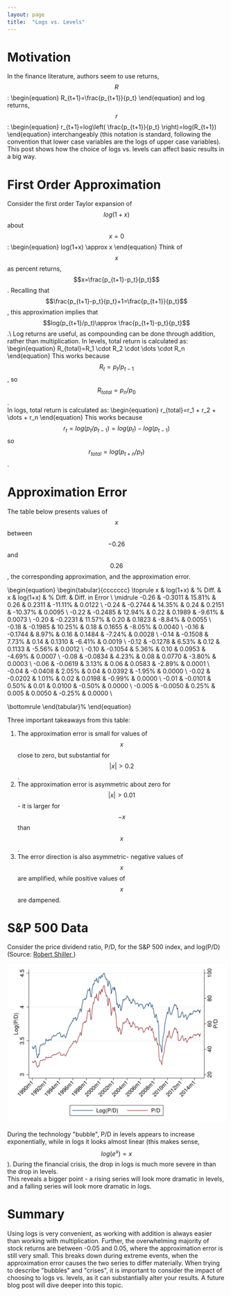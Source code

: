 ```yaml
---
layout: page
title:  "Logs vs. Levels"
---
```


# Motivation

In the finance literature, authors seem to use returns, $$R$$:
\begin{equation}
R_{t+1}=\frac{p_{t+1}}{p_t}
\end{equation}
and log returns, $$r$$:
\begin{equation}
r_{t+1}=log\left( \frac{p_{t+1}}{p_t} \right)=log(R_{t+1})
\end{equation}
interchangeably (this notation is standard, following the convention that lower case variables are the logs of upper case variables).  This post shows how the choice of logs vs. levels can affect basic results in a big way.

# First Order Approximation

Consider the first order Taylor expansion of $$log(1+x)$$ about $$x=0$$:
\begin{equation}
log(1+x) \approx x
\end{equation}
Think of $$x$$ as percent returns, $$x=\frac{p_{t+1}-p_t}{p_t}$$. Recalling that  $$\frac{p_{t+1}-p_t}{p_t}+1=\frac{p_{t+1}}{p_t}$$, this approximation implies that $$log(p_{t+1}/p_t)\approx \frac{p_{t+1}-p_t}{p_t}$$.\\
Log returns are useful, as compounding can be done through addition, rather than multiplication.  In levels, total return is calculated as:
\begin{equation}
R_{total}=R_1 \cdot R_2 \cdot  \dots \cdot R_n
\end{equation}
This works because $$R_{t}=p_{t}/p_{t-1}$$, so $$R_{total}=p_{n}/p_{0}$$. <br />
In logs, total return is calculated as:
\begin{equation}
r_{total}=r_1 + r_2 + \dots + r_n
\end{equation}
This works because $$r_{t}=log(p_t/p_{t-1})=log(p_t)-log(p_{t-1})$$ so $$r_{total}=log(p_{t+n}/p_t)$$. <br />

# Approximation Error

The table below presents values of $$x$$ between $$-0.26$$ and $$0.26$$, the corresponding approximation, and the approximation error.

\begin{equation}
\begin{tabular}{ccccccc}
\toprule
x     & log(1+x) & \% Diff. & x     & log(1+x) & \% Diff. &  Diff. in Error \\
\midrule
-0.26 & -0.3011 & 15.81\% & 0.26  & 0.2311 & -11.11\% & 0.0122 \\
-0.24 & -0.2744 & 14.35\% & 0.24  & 0.2151 & -10.37\% & 0.0095 \\
-0.22 & -0.2485 & 12.94\% & 0.22  & 0.1989 & -9.61\% & 0.0073 \\
-0.20 & -0.2231 & 11.57\% & 0.20  & 0.1823 & -8.84\% & 0.0055 \\
-0.18 & -0.1985 & 10.25\% & 0.18  & 0.1655 & -8.05\% & 0.0040 \\
-0.16 & -0.1744 & 8.97\% & 0.16  & 0.1484 & -7.24\% & 0.0028 \\
-0.14 & -0.1508 & 7.73\% & 0.14  & 0.1310 & -6.41\% & 0.0019 \\
-0.12 & -0.1278 & 6.53\% & 0.12  & 0.1133 & -5.56\% & 0.0012 \\
-0.10 & -0.1054 & 5.36\% & 0.10  & 0.0953 & -4.69\% & 0.0007 \\
-0.08 & -0.0834 & 4.23\% & 0.08  & 0.0770 & -3.80\% & 0.0003 \\
-0.06 & -0.0619 & 3.13\% & 0.06  & 0.0583 & -2.89\% & 0.0001 \\
-0.04 & -0.0408 & 2.05\% & 0.04  & 0.0392 & -1.95\% & 0.0000 \\
-0.02 & -0.0202 & 1.01\% & 0.02  & 0.0198 & -0.99\% & 0.0000 \\
-0.01 & -0.0101 & 0.50\% & 0.01  & 0.0100 & -0.50\% & 0.0000 \\
-0.005 & -0.0050 & 0.25\% & 0.005 & 0.0050 & -0.25\% & 0.0000 \\

\bottomrule
\end{tabular}%
\end{equation}

Three important takeaways from this table: <br />
1) The approximation error is small for values of $$x$$ close to zero, but substantial for $$|x|>0.2$$. <br />
2)  The approximation error is asymmetric about zero for $$|x|>0.01$$ - it is larger for $$-x$$ than $$x$$.  <br />
3)  The error direction is also asymmetric- negative values of $$x$$ are amplified, while positive values of $$x$$ are dampened. <br />

# S&P 500 Data

Consider the price dividend ratio, P/D, for the S&P 500 index, and log(P/D) (Source: <a href="http://www.econ.yale.edu/~shiller/data.htm"> Robert Shiller </a> )

![loglevel](/Post_Images/7_15_2016/pdlpdpath.png)

During the technology "bubble", P/D in levels appears to increase exponentially, while in logs it looks almost linear (this makes sense, $$log(e^x)=x$$).  During the financial crisis, the drop in logs is much more severe in than the drop in levels. <br />
This reveals a bigger point - a rising series will look more dramatic in levels, and a falling series will look more dramatic in logs.

# Summary

Using logs is very convenient, as working with addition is always easier than working with multiplication.  Further, the overwhelming majority of stock returns are between -0.05 and 0.05, where the approximation error is still very small.  This breaks down during extreme events,  when the approximation error causes the two series to differ materially.  When trying to describe "bubbles" and "crises", it is important to consider the impact of choosing to logs vs. levels, as it can substantially alter your results.  A future blog post will dive deeper into this topic.
